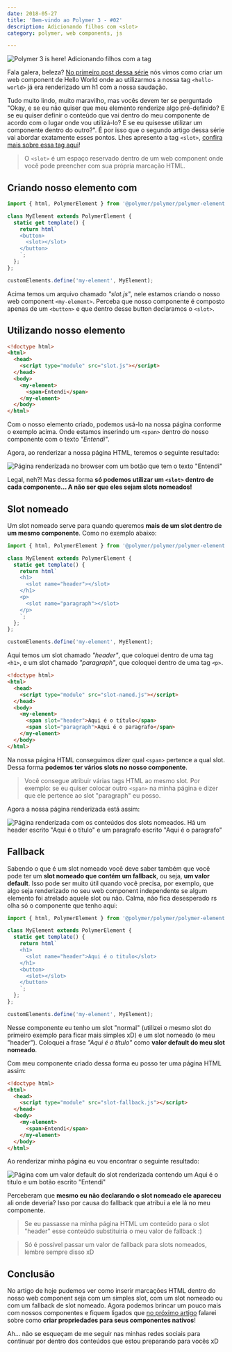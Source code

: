 ```yaml
---
date: 2018-05-27
title: 'Bem-vindo ao Polymer 3 - #02'
description: Adicionando filhos com <slot>
category: polymer, web components, js

---
```

![Polymer 3 is here! Adicionando filhos com a tag <slot>](/polymer3-02/capa-polymer-2.png)

Fala galera, beleza? [No primeiro post dessa série](https://larissaabreu.dev/bem-vindo-ao-polymer-03-adicionando-filhos/) nós vimos como criar um web component de Hello World onde ao utilizarmos a nossa tag `<hello-world>` já era renderizado um h1 com a nossa saudação.

Tudo muito lindo, muito maravilho, mas vocês devem ter se perguntado "Okay, e se eu não quiser que meu elemento renderize algo pré-definido? E se eu quiser definir o conteúdo que vai dentro do meu componente de acordo com o lugar onde vou utilizá-lo? E se eu quisesse utilizar um componente dentro do outro?". É por isso que o segundo artigo dessa série vai abordar exatamente esses pontos. Lhes apresento a tag `<slot>`, [confira mais sobre essa tag aqui](https://developer.mozilla.org/en-US/docs/Web/HTML/Element/slot)!

> O `<slot>` é um espaço reservado dentro de um web component onde você pode preencher com sua própria marcação HTML.

## Criando nosso elemento com <slot>

```js
import { html, PolymerElement } from '@polymer/polymer/polymer-element.js';

class MyElement extends PolymerElement {
  static get template() {
    return html`
    <button>
      <slot></slot>
    </button>
    `;
  };
};

customElements.define('my-element', MyElement);
```

Acima temos um arquivo chamado <i>"slot.js"</i>, nele estamos criando o nosso web component `<my-element>`. Perceba que nosso componente é composto apenas de um `<button>` e que dentro desse button declaramos o `<slot>`.

## Utilizando nosso elemento

```html
<!doctype html>
<html>
  <head>
    <script type="module" src="slot.js"></script>
  </head>
  <body>
    <my-element>
      <span>Entendi</span>
    </my-element>
  </body>
</html>
```

Com o nosso elemento criado, podemos usá-lo na nossa página conforme o exemplo acima. Onde estamos inserindo um `<span>` dentro do nosso componente com o texto <i>"Entendi"</i>.

Agora, ao renderizar a nossa página HTML, teremos o seguinte resultado:

![Página renderizada no browser com um botão que tem o texto "Entendi"](/polymer3-02/exemplo-slot-1.png)

Legal, neh?! Mas dessa forma **só podemos utilizar um `<slot>` dentro de cada componente… A não ser que eles sejam slots nomeados!**

## Slot nomeado

Um slot nomeado serve para quando queremos **mais de um slot dentro de um mesmo componente**. Como no exemplo abaixo:

```js
import { html, PolymerElement } from '@polymer/polymer/polymer-element.js';

class MyElement extends PolymerElement {
  static get template() {
    return html`
    <h1>
      <slot name="header"></slot>
    </h1>
    <p>
      <slot name="paragraph"></slot>
    </p>
    `;
  };
};

customElements.define('my-element', MyElement);
```

Aqui temos um slot chamado <i>"header"</i>, que coloquei dentro de uma tag `<h1>`, e um slot chamado <i>"paragraph"</i>, que coloquei dentro de uma tag `<p>`.

```html
<!doctype html>
<html>
  <head>
    <script type="module" src="slot-named.js"></script>
  </head>
  <body>
    <my-element>
      <span slot="header">Aqui é o título</span>
      <span slot="paragraph">Aqui é o paragrafo</span>
    </my-element>
  </body>
</html>
```

Na nossa página HTML conseguimos dizer qual `<span>` pertence a qual slot. Dessa forma **podemos ter vários slots no nosso componente**.

> Você consegue atribuir várias tags HTML ao mesmo slot. Por exemplo: se eu quiser colocar outro `<span>` na minha página e dizer que ele pertence ao slot "paragraph" eu posso.

Agora a nossa página renderizada está assim:

![Página renderizada com os conteúdos dos slots nomeados. Há um header escrito "Aqui é o título" e um paragrafo escrito "Aqui é o paragrafo"](/polymer3-02/exemplo-slot-2.png)

## Fallback

Sabendo o que é um slot nomeado você deve saber também que você pode ter um **slot nomeado que contém um fallback**, ou seja, **um valor default**. Isso pode ser muito útil quando você precisa, por exemplo, que algo seja renderizado no seu web component independente se algum elemento foi atrelado aquele slot ou não. Calma, não fica desesperado rs olha só o componente que tenho aqui:

```js
import { html, PolymerElement } from '@polymer/polymer/polymer-element.js';

class MyElement extends PolymerElement {
  static get template() {
    return html`
    <h1>
      <slot name="header">Aqui é o titulo</slot>
    </h1>
    <button>
      <slot></slot>
    </button>
    `;
  };
};

customElements.define('my-element', MyElement);
```

Nesse componente eu tenho um slot "normal" (utilizei o mesmo slot do primeiro exemplo para ficar mais simples xD) e um slot nomeado (o meu "header"). Coloquei a frase <i>"Aqui é o titulo"</i> como **valor default do meu slot nomeado**.

Com meu componente criado dessa forma eu posso ter uma página HTML assim:

```html
<!doctype html>
<html>
  <head>
    <script type="module" src="slot-fallback.js"></script>
  </head>
  <body>
    <my-element>
      <span>Entendi</span>
    </my-element>
  </body>
</html>
```

Ao renderizar minha página eu vou encontrar o seguinte resultado:

![Página com um valor default do slot renderizada contendo um <h1>Aqui é o titulo</h1> e um botão escrito "Entendi"](/polymer3-02/exemplo-slot-3.png)

Perceberam que **mesmo eu não declarando o slot nomeado ele apareceu** ali onde deveria? Isso por causa do fallback que atribuí a ele lá no meu componente.

> Se eu passasse na minha página HTML um conteúdo para o slot "header" esse conteúdo substituiria o meu valor de fallback :)

> Só é possível passar um valor de fallback para slots nomeados, lembre sempre disso xD

## Conclusão

No artigo de hoje pudemos ver como inserir marcações HTML dentro do nosso web component seja com um simples slot, com um slot nomeado ou com um fallback de slot nomeado. Agora podemos brincar um pouco mais com nossos componentes e fiquem ligados que [no próximo artigo](https://larissaabreu.dev/bem-vindo-ao-polymer-03-definindo-propriedades/) falarei sobre como **criar propriedades para seus componentes nativos**!

Ah… não se esqueçam de me seguir nas minhas redes sociais para continuar por dentro dos conteúdos que estou preparando para vocês xD